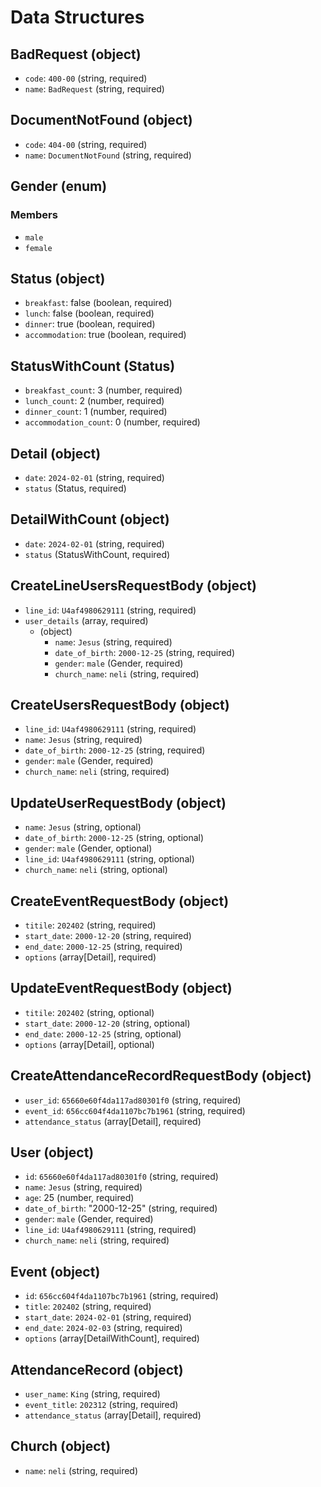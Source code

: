 # Data Structures

## BadRequest (object)

- `code`: `400-00` (string, required)
- `name`: `BadRequest` (string, required)

## DocumentNotFound (object)

- `code`: `404-00` (string, required)
- `name`: `DocumentNotFound` (string, required)

## Gender (enum)

### Members

- `male`
- `female`

## Status (object)

- `breakfast`: false (boolean, required)
- `lunch`: false (boolean, required)
- `dinner`: true (boolean, required)
- `accommodation`: true (boolean, required)

## StatusWithCount (Status)

- `breakfast_count`: 3 (number, required)
- `lunch_count`: 2 (number, required)
- `dinner_count`: 1 (number, required)
- `accommodation_count`: 0 (number, required)

## Detail (object)

- `date`: `2024-02-01` (string, required)
- `status` (Status, required)

## DetailWithCount (object)

- `date`: `2024-02-01` (string, required)
- `status` (StatusWithCount, required)

## CreateLineUsersRequestBody (object)

- `line_id`: `U4af4980629111` (string, required)
- `user_details` (array, required)
  - (object)
    - `name`: `Jesus` (string, required)
    - `date_of_birth`: `2000-12-25` (string, required)
    - `gender`: `male` (Gender, required)
    - `church_name`: `neli` (string, required)

## CreateUsersRequestBody (object)

- `line_id`: `U4af4980629111` (string, required)
- `name`: `Jesus` (string, required)
- `date_of_birth`: `2000-12-25` (string, required)
- `gender`: `male` (Gender, required)
- `church_name`: `neli` (string, required)

## UpdateUserRequestBody (object)

- `name`: `Jesus` (string, optional)
- `date_of_birth`: `2000-12-25` (string, optional)
- `gender`: `male` (Gender, optional)
- `line_id`: `U4af4980629111` (string, optional)
- `church_name`: `neli` (string, optional)

## CreateEventRequestBody (object)

- `titile`: `202402` (string, required)
- `start_date`: `2000-12-20` (string, required)
- `end_date`: `2000-12-25` (string, required)
- `options` (array[Detail], required)

## UpdateEventRequestBody (object)

- `titile`: `202402` (string, optional)
- `start_date`: `2000-12-20` (string, optional)
- `end_date`: `2000-12-25` (string, optional)
- `options` (array[Detail], optional)

## CreateAttendanceRecordRequestBody (object)

- `user_id`: `65660e60f4da117ad80301f0` (string, required)
- `event_id`: `656cc604f4da1107bc7b1961` (string, required)
- `attendance_status` (array[Detail], required)

## User (object)

- `id`: `65660e60f4da117ad80301f0` (string, required)
- `name`: `Jesus` (string, required)
- `age`: 25 (number, required)
- `date_of_birth`: "2000-12-25" (string, required)
- `gender`: `male` (Gender, required)
- `line_id`: `U4af4980629111` (string, required)
- `church_name`: `neli` (string, required)

## Event (object)

- `id`: `656cc604f4da1107bc7b1961` (string, required)
- `title`: `202402` (string, required)
- `start_date`: `2024-02-01` (string, required)
- `end_date`: `2024-02-03` (string, required)
- `options` (array[DetailWithCount], required)

## AttendanceRecord (object)

- `user_name`: `King` (string, required)
- `event_title`: `202312` (string, required)
- `attendance_status` (array[Detail], required)

## Church (object)

- `name`: `neli` (string, required)
